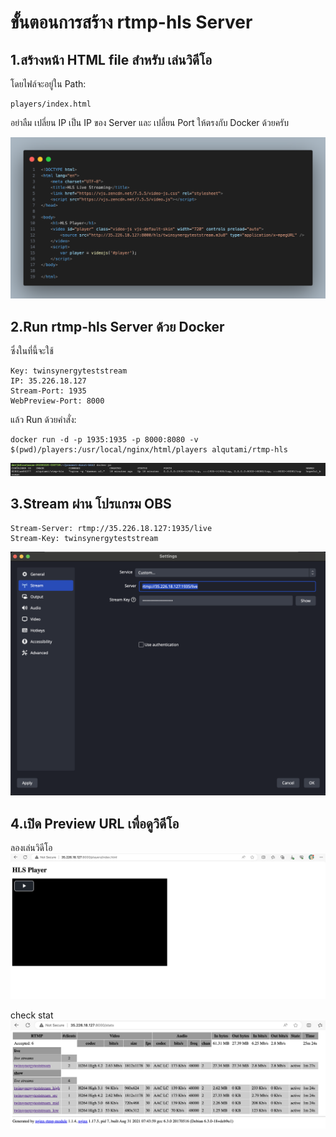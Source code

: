 
# ขั้นตอนการสร้าง rtmp-hls Server
## 1.สร้างหน้า HTML file สำหรับ เล่นวิดีโอ 
โดยไฟล์จะอยู่ใน Path:
```
players/index.html
```
อย่าลืม เปลี่ยน IP เป็น IP ของ Server
และ เปลี่ยน Port ให้ตรงกับ Docker ด้วยครับ

![preview](./img-1-1.png)

## 2.Run rtmp-hls Server ด้วย Docker
ซึ่งในที่นี้จะใช้

```
Key: twinsynergyteststream
IP: 35.226.18.127
Stream-Port: 1935
WebPreview-Port: 8000
```

แล้ว Run ด้วยคำสั่ง:

```
docker run -d -p 1935:1935 -p 8000:8080 -v $(pwd)/players:/usr/local/nginx/html/players alqutami/rtmp-hls
```

![preview](./img-2-1.png)

## 3.Stream ผ่าน โปรแกรม OBS
```
Stream-Server: rtmp://35.226.18.127:1935/live
Stream-Key: twinsynergyteststream
```

![preview](./img-3-1.png)

## 4.เปิด Preview URL เพื่อดูวิดีโอ
ลองเล่นวิดีโอ
![preview](./img-4-1.png)

check stat
![preview](./img-4-2.png)

